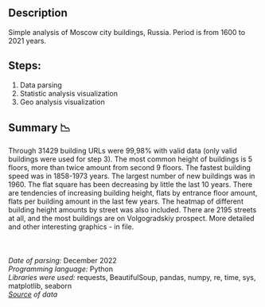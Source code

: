 
## **Description**
Simple analysis of Moscow city buildings, Russia. Period is from 1600 to 2021 years.
## **Steps:**
1. Data parsing
2. Statistic analysis visualization
3. Geo analysis visualization

## **Summary** 📉
Through 31429 building URLs were 99,98% with valid data (only valid buildings were used for step 3). The most common height of buildings is 5 floors, more than twice amount from second 9 floors. The fastest building speed was in 1858-1973 years. The largest number of new buildings was in 1960. The flat square has been decreasing by little the last 10 years. There are tendencies of increasing building height, flats by entrance floor amount, flats per building amount in the last few years. The heatmap of different building height amounts by street was also included. There are 2195 streets at all, and the most buildings are on Volgogradskiy prospect. More detailed and other interesting graphics - in file.\
\
\
\
*Date of parsing:* December 2022\
*Programming language:* Python\
*Libraries were used:* requests, BeautifulSoup, pandas, numpy, re, time, sys, matplotlib, seaborn\
*[Source](https://dom.mingkh.ru) of data* 


